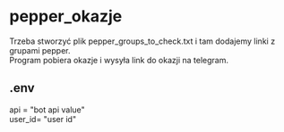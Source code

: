 # pepper_okazje
Trzeba stworzyć plik pepper_groups_to_check.txt i tam dodajemy linki z grupami pepper.<br />
Program pobiera okazje i wysyła link do okazji na telegram.

## .env <br />
api = "bot api value"<br />
user_id= "user id"<br />

